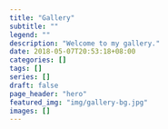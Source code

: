 ```yaml
---
title: "Gallery"
subtitle: ""
legend: ""
description: "Welcome to my gallery."
date: 2018-05-07T20:53:18+08:00
categories: []
tags: []
series: []
draft: false
page_header: "hero"
featured_img: "img/gallery-bg.jpg"
images: []
---
```


